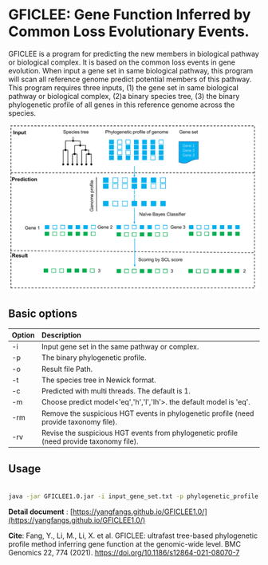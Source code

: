 # GFICLEE: Gene Function Inferred by Common Loss Evolutionary Events.


GFICLEE is a program for predicting the new members in biological pathway or biological complex. 
It is based on the common loss events in gene evolution. When input a gene set in same biological pathway, 
this program will scan all reference genome predict potential members of this pathway. 
This program requires three inputs, (1) the gene set in same biological pathway or biological complex, 
(2)a binary species tree, (3) the binary phylogenetic profile of all genes in this reference genome across the species.


![Workflow](https://github.com/yangfangs/GFICLEE1.0/blob/master/TestData/Workflow.png)


## Basic options

| Option |  Description                                                                                |
|:------- |:-------------------------------------------------------------------------------------------|
|  -i     |  Input gene set in the same pathway or complex.                                            |
|  -p     |  The binary phylogenetic profile.                                                          |
|  -o     |  Result file Path.                                                             |
|  -t     |  The species tree in Newick format.                                                         |
|  -c     |  Predicted with multi threads. The default is 1.                                           |
|  -m     |  Choose predict model<'eq','h','l','lh'>. the default model is 'eq'.                       |
|  -rm    |  Remove the suspicious HGT events in phylogenetic profile (need provide taxonomy file).    |
|  -rv    |  Revise the suspicious HGT events from phylogenetic profile (need provide taxonomy file).  |


## Usage

```bash

java -jar GFICLEE1.0.jar -i input_gene_set.txt -p phylogenetic_profile.txt -t species_tree.nwk -o output_file.txt

```

**Detail document** : [https://yangfangs.github.io/GFICLEE1.0/](https://yangfangs.github.io/GFICLEE1.0/)

**Cite**: Fang, Y., Li, M., Li, X. et al. GFICLEE: ultrafast tree-based phylogenetic profile method inferring gene function at the genomic-wide level. BMC Genomics 22, 774 (2021). https://doi.org/10.1186/s12864-021-08070-7 

